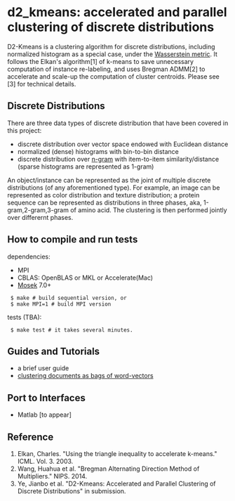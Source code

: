 d2_kmeans: accelerated and parallel clustering of discrete distributions
=============

D2-Kmeans is a clustering algorithm for discrete distributions,
including normalized histogram as a special case,
under the [Wasserstein metric](http://en.wikipedia.org/wiki/Wasserstein_metric).
It follows the Elkan's algorithm[1] of k-means to save unnecessary
computation of instance re-labeling, and uses Bregman ADMM[2] to accelerate
and scale-up the computation of cluster centroids.
Please see [3] for technical details. 

## Discrete Distributions
There are three data types of discrete distribution that have been covered
in this project:
 - discrete distribution over vector space endowed with Euclidean distance
 - normalized (dense) histograms with bin-to-bin distance
 - discrete distribution over [n-gram](http://en.wikipedia.org/wiki/N-gram)
   with item-to-item similarity/distance (sparse histograms are represented
   as 1-gram)

An object/instance can be represented as the joint of multiple discrete
distributions (of any aforementioned type). For example, an image can be
represented as color distribution and texture distribution; a protein
sequence can be represented as distributions in three phases, aka,
1-gram,2-gram,3-gram of amino acid.
The clustering is then performed jointly over differernt phases.

## How to compile and run tests

dependencies:
 - MPI
 - CBLAS: OpenBLAS or MKL or Accelerate(Mac)
 - [Mosek](https://mosek.com) 7.0+
 
```
 $ make # build sequential version, or
 $ make MPI=1 # build MPI version
```

tests (TBA):
```
 $ make test # it takes several minutes. 
```

## Guides and Tutorials
 - a brief user guide
 - [clustering documents as bags of word-vectors](https://github.com/bobye/d2_kmeans/wiki/Document-Clustering)

## Port to Interfaces
 - Matlab [to appear]

## Reference
1. Elkan, Charles. "Using the triangle inequality to accelerate k-means." ICML. Vol. 3. 2003.
2. Wang, Huahua et al. "Bregman Alternating Direction Method of Multipliers." NIPS. 2014.
3. Ye, Jianbo et al. "D2-Kmeans: Accelerated and Parallel Clustering of Discrete Distributions" in submission.
